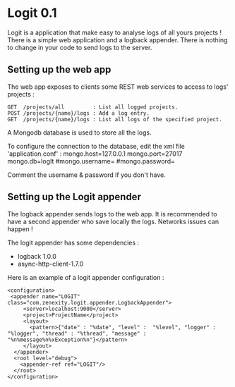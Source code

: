 # Logit 0.1

Logit is a application that make easy to analyse logs of all yours projects !
There is a simple web application and a logback appender.
There is nothing to change in your code to send logs to the server.

## Setting up the web app

The web app exposes to clients some REST web services to access to logs' projects :

    GET  /projects/all         : List all logged projects.
    POST /projects/{name}/logs : Add a log entry.
    GET  /projects/{name}/logs : List all logs of the specified project.

A Mongodb database is used to store all the logs.

To configure the connection to the database, edit the xml file 'application.conf' :
    mongo.host=127.0.0.1
    mongo.port=27017
    mongo.db=logIt
    #mongo.username=
    #mongo.password=

Comment the username & password if you don't have.

## Setting up the Logit appender

The logback appender sends logs to the web app.
It is recommended to have a second appender who save locally the logs.
Networks issues can happen !

The logit appender has some dependencies :
 - logback 1.0.0
 - async-http-client-1.7.0

Here is an example of a logit appender configuration :

    <configuration>
     <appender name="LOGIT" class="com.zenexity.logit.appender.LogbackAppender">
         <server>localhost:9000</server>
         <project>ProjectName</project>
         <layout>
           <pattern>{"date" : "%date", "level" :  "%level", "logger" : "%logger", "thread" : "%thread", "message" : "%n%message%n%xException%n"}</pattern>
         </layout>
      </appender>
      <root level="debug">
        <appender-ref ref="LOGIT"/>
      </root>
    </configuration>